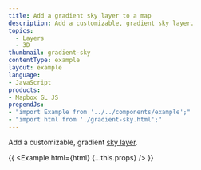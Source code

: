 ```yaml
---
title: Add a gradient sky layer to a map
description: Add a customizable, gradient sky layer.
topics:
  - Layers
  - 3D
thumbnail: gradient-sky
contentType: example
layout: example
language:
- JavaScript
products:
- Mapbox GL JS
prependJs:
- "import Example from '../../components/example';"
- "import html from './gradient-sky.html';"
---
```


Add a customizable, gradient [sky layer](/mapbox-gl-js/style-spec/layers/#sky).

{{ <Example html={html} {...this.props} /> }}
